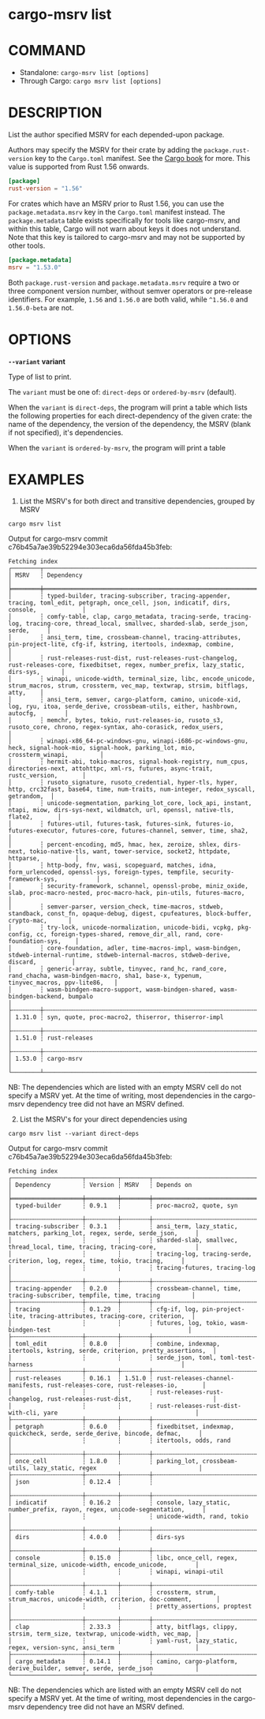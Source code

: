 # cargo-msrv list

# COMMAND

* Standalone: `cargo-msrv list [options]`
* Through Cargo: `cargo msrv list [options]`

# DESCRIPTION

List the author specified MSRV for each depended-upon package.

Authors may specify the MSRV for their crate by adding the `package.rust-version` key to the `Cargo.toml` manifest.
See the [Cargo book](https://doc.rust-lang.org/cargo/reference/manifest.html#the-rust-version-field) for more. This value
is supported from Rust 1.56 onwards. 

```toml
[package]
rust-version = "1.56"
```

For crates which have an MSRV prior to Rust 1.56, you can use the `package.metadata.msrv` key in the `Cargo.toml` manifest
instead. The `package.metadata` table exists specifically for tools like cargo-msrv, and within this table, 
Cargo will not warn about keys it does not understand. Note that this key is tailored to cargo-msrv and may not be supported
by other tools.

```toml
[package.metadata]
msrv = "1.53.0"
```

Both `package.rust-version` and `package.metadata.msrv` require a two or three component version number, without semver operators
or pre-release identifiers. For example, `1.56` and `1.56.0` are both valid, while `^1.56.0` and `1.56.0-beta` are not.

# OPTIONS

**`--variant` variant**

Type of list to print.

The `variant` must be one of: `direct-deps` or `ordered-by-msrv` (default).

When the `variant` is `direct-deps`, the program will print a table which lists the following properties for each direct-dependency
of the given crate: the name of the dependency, the version of the dependency, the MSRV (blank if not specified), it's dependencies.

When the `variant` is `ordered-by-msrv`, the program will print a table

# EXAMPLES

1. List the MSRV's for both direct and transitive dependencies, grouped by MSRV

```shell
cargo msrv list
```

Output for cargo-msrv commit c76b45a7ae39b52294e303eca6da56fda45b3feb:

```text
Fetching index
┌────────┬───────────────────────────────────────────────────────────────────────────────────────────────────────────────────────────────────────────┐
│ MSRV   ┆ Dependency                                                                                                                                │
╞════════╪═══════════════════════════════════════════════════════════════════════════════════════════════════════════════════════════════════════════╡
│        ┆ typed-builder, tracing-subscriber, tracing-appender, tracing, toml_edit, petgraph, once_cell, json, indicatif, dirs, console,             │
│        ┆ comfy-table, clap, cargo_metadata, tracing-serde, tracing-log, tracing-core, thread_local, smallvec, sharded-slab, serde_json, serde,     │
│        ┆ ansi_term, time, crossbeam-channel, tracing-attributes, pin-project-lite, cfg-if, kstring, itertools, indexmap, combine,                  │
│        ┆ rust-releases-rust-dist, rust-releases-rust-changelog, rust-releases-core, fixedbitset, regex, number_prefix, lazy_static, dirs-sys,      │
│        ┆ winapi, unicode-width, terminal_size, libc, encode_unicode, strum_macros, strum, crossterm, vec_map, textwrap, strsim, bitflags, atty,    │
│        ┆ ansi_term, semver, cargo-platform, camino, unicode-xid, log, ryu, itoa, serde_derive, crossbeam-utils, either, hashbrown, autocfg,        │
│        ┆ memchr, bytes, tokio, rust-releases-io, rusoto_s3, rusoto_core, chrono, regex-syntax, aho-corasick, redox_users,                          │
│        ┆ winapi-x86_64-pc-windows-gnu, winapi-i686-pc-windows-gnu, heck, signal-hook-mio, signal-hook, parking_lot, mio, crossterm_winapi,         │
│        ┆ hermit-abi, tokio-macros, signal-hook-registry, num_cpus, directories-next, attohttpc, xml-rs, futures, async-trait, rustc_version,       │
│        ┆ rusoto_signature, rusoto_credential, hyper-tls, hyper, http, crc32fast, base64, time, num-traits, num-integer, redox_syscall, getrandom,  │
│        ┆ unicode-segmentation, parking_lot_core, lock_api, instant, ntapi, miow, dirs-sys-next, wildmatch, url, openssl, native-tls, flate2,       │
│        ┆ futures-util, futures-task, futures-sink, futures-io, futures-executor, futures-core, futures-channel, semver, time, sha2,                │
│        ┆ percent-encoding, md5, hmac, hex, zeroize, shlex, dirs-next, tokio-native-tls, want, tower-service, socket2, httpdate, httparse,          │
│        ┆ http-body, fnv, wasi, scopeguard, matches, idna, form_urlencoded, openssl-sys, foreign-types, tempfile, security-framework-sys,           │
│        ┆ security-framework, schannel, openssl-probe, miniz_oxide, slab, proc-macro-nested, proc-macro-hack, pin-utils, futures-macro,             │
│        ┆ semver-parser, version_check, time-macros, stdweb, standback, const_fn, opaque-debug, digest, cpufeatures, block-buffer, crypto-mac,      │
│        ┆ try-lock, unicode-normalization, unicode-bidi, vcpkg, pkg-config, cc, foreign-types-shared, remove_dir_all, rand, core-foundation-sys,    │
│        ┆ core-foundation, adler, time-macros-impl, wasm-bindgen, stdweb-internal-runtime, stdweb-internal-macros, stdweb-derive, discard,          │
│        ┆ generic-array, subtle, tinyvec, rand_hc, rand_core, rand_chacha, wasm-bindgen-macro, sha1, base-x, typenum, tinyvec_macros, ppv-lite86,   │
│        ┆ wasm-bindgen-macro-support, wasm-bindgen-shared, wasm-bindgen-backend, bumpalo                                                            │
├╌╌╌╌╌╌╌╌┼╌╌╌╌╌╌╌╌╌╌╌╌╌╌╌╌╌╌╌╌╌╌╌╌╌╌╌╌╌╌╌╌╌╌╌╌╌╌╌╌╌╌╌╌╌╌╌╌╌╌╌╌╌╌╌╌╌╌╌╌╌╌╌╌╌╌╌╌╌╌╌╌╌╌╌╌╌╌╌╌╌╌╌╌╌╌╌╌╌╌╌╌╌╌╌╌╌╌╌╌╌╌╌╌╌╌╌╌╌╌╌╌╌╌╌╌╌╌╌╌╌╌╌╌╌╌╌╌╌╌╌╌╌╌╌╌╌╌╌┤
│ 1.31.0 ┆ syn, quote, proc-macro2, thiserror, thiserror-impl                                                                                        │
├╌╌╌╌╌╌╌╌┼╌╌╌╌╌╌╌╌╌╌╌╌╌╌╌╌╌╌╌╌╌╌╌╌╌╌╌╌╌╌╌╌╌╌╌╌╌╌╌╌╌╌╌╌╌╌╌╌╌╌╌╌╌╌╌╌╌╌╌╌╌╌╌╌╌╌╌╌╌╌╌╌╌╌╌╌╌╌╌╌╌╌╌╌╌╌╌╌╌╌╌╌╌╌╌╌╌╌╌╌╌╌╌╌╌╌╌╌╌╌╌╌╌╌╌╌╌╌╌╌╌╌╌╌╌╌╌╌╌╌╌╌╌╌╌╌╌╌╌┤
│ 1.51.0 ┆ rust-releases                                                                                                                             │
├╌╌╌╌╌╌╌╌┼╌╌╌╌╌╌╌╌╌╌╌╌╌╌╌╌╌╌╌╌╌╌╌╌╌╌╌╌╌╌╌╌╌╌╌╌╌╌╌╌╌╌╌╌╌╌╌╌╌╌╌╌╌╌╌╌╌╌╌╌╌╌╌╌╌╌╌╌╌╌╌╌╌╌╌╌╌╌╌╌╌╌╌╌╌╌╌╌╌╌╌╌╌╌╌╌╌╌╌╌╌╌╌╌╌╌╌╌╌╌╌╌╌╌╌╌╌╌╌╌╌╌╌╌╌╌╌╌╌╌╌╌╌╌╌╌╌╌╌┤
│ 1.53.0 ┆ cargo-msrv                                                                                                                                │
└────────┴───────────────────────────────────────────────────────────────────────────────────────────────────────────────────────────────────────────┘

```

NB: The dependencies which are listed with an empty MSRV cell do not specify a MSRV yet. At the time of writing, most
dependencies in the cargo-msrv dependency tree did not have an MSRV defined.


2. List the MSRV's for your direct dependencies using 

```shell
cargo msrv list --variant direct-deps
```

Output for cargo-msrv commit c76b45a7ae39b52294e303eca6da56fda45b3feb:

```text
Fetching index
┌────────────────────┬─────────┬────────┬──────────────────────────────────────────────────────────────────────────────┐
│ Dependency         ┆ Version ┆ MSRV   ┆ Depends on                                                                   │
╞════════════════════╪═════════╪════════╪══════════════════════════════════════════════════════════════════════════════╡
│ typed-builder      ┆ 0.9.1   ┆        ┆ proc-macro2, quote, syn                                                      │
├╌╌╌╌╌╌╌╌╌╌╌╌╌╌╌╌╌╌╌╌┼╌╌╌╌╌╌╌╌╌┼╌╌╌╌╌╌╌╌┼╌╌╌╌╌╌╌╌╌╌╌╌╌╌╌╌╌╌╌╌╌╌╌╌╌╌╌╌╌╌╌╌╌╌╌╌╌╌╌╌╌╌╌╌╌╌╌╌╌╌╌╌╌╌╌╌╌╌╌╌╌╌╌╌╌╌╌╌╌╌╌╌╌╌╌╌╌╌┤
│ tracing-subscriber ┆ 0.3.1   ┆        ┆ ansi_term, lazy_static, matchers, parking_lot, regex, serde, serde_json,     │
│                    ┆         ┆        ┆ sharded-slab, smallvec, thread_local, time, tracing, tracing-core,           │
│                    ┆         ┆        ┆ tracing-log, tracing-serde, criterion, log, regex, time, tokio, tracing,     │
│                    ┆         ┆        ┆ tracing-futures, tracing-log                                                 │
├╌╌╌╌╌╌╌╌╌╌╌╌╌╌╌╌╌╌╌╌┼╌╌╌╌╌╌╌╌╌┼╌╌╌╌╌╌╌╌┼╌╌╌╌╌╌╌╌╌╌╌╌╌╌╌╌╌╌╌╌╌╌╌╌╌╌╌╌╌╌╌╌╌╌╌╌╌╌╌╌╌╌╌╌╌╌╌╌╌╌╌╌╌╌╌╌╌╌╌╌╌╌╌╌╌╌╌╌╌╌╌╌╌╌╌╌╌╌┤
│ tracing-appender   ┆ 0.2.0   ┆        ┆ crossbeam-channel, time, tracing-subscriber, tempfile, time, tracing         │
├╌╌╌╌╌╌╌╌╌╌╌╌╌╌╌╌╌╌╌╌┼╌╌╌╌╌╌╌╌╌┼╌╌╌╌╌╌╌╌┼╌╌╌╌╌╌╌╌╌╌╌╌╌╌╌╌╌╌╌╌╌╌╌╌╌╌╌╌╌╌╌╌╌╌╌╌╌╌╌╌╌╌╌╌╌╌╌╌╌╌╌╌╌╌╌╌╌╌╌╌╌╌╌╌╌╌╌╌╌╌╌╌╌╌╌╌╌╌┤
│ tracing            ┆ 0.1.29  ┆        ┆ cfg-if, log, pin-project-lite, tracing-attributes, tracing-core, criterion,  │
│                    ┆         ┆        ┆ futures, log, tokio, wasm-bindgen-test                                       │
├╌╌╌╌╌╌╌╌╌╌╌╌╌╌╌╌╌╌╌╌┼╌╌╌╌╌╌╌╌╌┼╌╌╌╌╌╌╌╌┼╌╌╌╌╌╌╌╌╌╌╌╌╌╌╌╌╌╌╌╌╌╌╌╌╌╌╌╌╌╌╌╌╌╌╌╌╌╌╌╌╌╌╌╌╌╌╌╌╌╌╌╌╌╌╌╌╌╌╌╌╌╌╌╌╌╌╌╌╌╌╌╌╌╌╌╌╌╌┤
│ toml_edit          ┆ 0.8.0   ┆        ┆ combine, indexmap, itertools, kstring, serde, criterion, pretty_assertions,  │
│                    ┆         ┆        ┆ serde_json, toml, toml-test-harness                                          │
├╌╌╌╌╌╌╌╌╌╌╌╌╌╌╌╌╌╌╌╌┼╌╌╌╌╌╌╌╌╌┼╌╌╌╌╌╌╌╌┼╌╌╌╌╌╌╌╌╌╌╌╌╌╌╌╌╌╌╌╌╌╌╌╌╌╌╌╌╌╌╌╌╌╌╌╌╌╌╌╌╌╌╌╌╌╌╌╌╌╌╌╌╌╌╌╌╌╌╌╌╌╌╌╌╌╌╌╌╌╌╌╌╌╌╌╌╌╌┤
│ rust-releases      ┆ 0.16.1  ┆ 1.51.0 ┆ rust-releases-channel-manifests, rust-releases-core, rust-releases-io,       │
│                    ┆         ┆        ┆ rust-releases-rust-changelog, rust-releases-rust-dist,                       │
│                    ┆         ┆        ┆ rust-releases-rust-dist-with-cli, yare                                       │
├╌╌╌╌╌╌╌╌╌╌╌╌╌╌╌╌╌╌╌╌┼╌╌╌╌╌╌╌╌╌┼╌╌╌╌╌╌╌╌┼╌╌╌╌╌╌╌╌╌╌╌╌╌╌╌╌╌╌╌╌╌╌╌╌╌╌╌╌╌╌╌╌╌╌╌╌╌╌╌╌╌╌╌╌╌╌╌╌╌╌╌╌╌╌╌╌╌╌╌╌╌╌╌╌╌╌╌╌╌╌╌╌╌╌╌╌╌╌┤
│ petgraph           ┆ 0.6.0   ┆        ┆ fixedbitset, indexmap, quickcheck, serde, serde_derive, bincode, defmac,     │
│                    ┆         ┆        ┆ itertools, odds, rand                                                        │
├╌╌╌╌╌╌╌╌╌╌╌╌╌╌╌╌╌╌╌╌┼╌╌╌╌╌╌╌╌╌┼╌╌╌╌╌╌╌╌┼╌╌╌╌╌╌╌╌╌╌╌╌╌╌╌╌╌╌╌╌╌╌╌╌╌╌╌╌╌╌╌╌╌╌╌╌╌╌╌╌╌╌╌╌╌╌╌╌╌╌╌╌╌╌╌╌╌╌╌╌╌╌╌╌╌╌╌╌╌╌╌╌╌╌╌╌╌╌┤
│ once_cell          ┆ 1.8.0   ┆        ┆ parking_lot, crossbeam-utils, lazy_static, regex                             │
├╌╌╌╌╌╌╌╌╌╌╌╌╌╌╌╌╌╌╌╌┼╌╌╌╌╌╌╌╌╌┼╌╌╌╌╌╌╌╌┼╌╌╌╌╌╌╌╌╌╌╌╌╌╌╌╌╌╌╌╌╌╌╌╌╌╌╌╌╌╌╌╌╌╌╌╌╌╌╌╌╌╌╌╌╌╌╌╌╌╌╌╌╌╌╌╌╌╌╌╌╌╌╌╌╌╌╌╌╌╌╌╌╌╌╌╌╌╌┤
│ json               ┆ 0.12.4  ┆        ┆                                                                              │
├╌╌╌╌╌╌╌╌╌╌╌╌╌╌╌╌╌╌╌╌┼╌╌╌╌╌╌╌╌╌┼╌╌╌╌╌╌╌╌┼╌╌╌╌╌╌╌╌╌╌╌╌╌╌╌╌╌╌╌╌╌╌╌╌╌╌╌╌╌╌╌╌╌╌╌╌╌╌╌╌╌╌╌╌╌╌╌╌╌╌╌╌╌╌╌╌╌╌╌╌╌╌╌╌╌╌╌╌╌╌╌╌╌╌╌╌╌╌┤
│ indicatif          ┆ 0.16.2  ┆        ┆ console, lazy_static, number_prefix, rayon, regex, unicode-segmentation,     │
│                    ┆         ┆        ┆ unicode-width, rand, tokio                                                   │
├╌╌╌╌╌╌╌╌╌╌╌╌╌╌╌╌╌╌╌╌┼╌╌╌╌╌╌╌╌╌┼╌╌╌╌╌╌╌╌┼╌╌╌╌╌╌╌╌╌╌╌╌╌╌╌╌╌╌╌╌╌╌╌╌╌╌╌╌╌╌╌╌╌╌╌╌╌╌╌╌╌╌╌╌╌╌╌╌╌╌╌╌╌╌╌╌╌╌╌╌╌╌╌╌╌╌╌╌╌╌╌╌╌╌╌╌╌╌┤
│ dirs               ┆ 4.0.0   ┆        ┆ dirs-sys                                                                     │
├╌╌╌╌╌╌╌╌╌╌╌╌╌╌╌╌╌╌╌╌┼╌╌╌╌╌╌╌╌╌┼╌╌╌╌╌╌╌╌┼╌╌╌╌╌╌╌╌╌╌╌╌╌╌╌╌╌╌╌╌╌╌╌╌╌╌╌╌╌╌╌╌╌╌╌╌╌╌╌╌╌╌╌╌╌╌╌╌╌╌╌╌╌╌╌╌╌╌╌╌╌╌╌╌╌╌╌╌╌╌╌╌╌╌╌╌╌╌┤
│ console            ┆ 0.15.0  ┆        ┆ libc, once_cell, regex, terminal_size, unicode-width, encode_unicode,        │
│                    ┆         ┆        ┆ winapi, winapi-util                                                          │
├╌╌╌╌╌╌╌╌╌╌╌╌╌╌╌╌╌╌╌╌┼╌╌╌╌╌╌╌╌╌┼╌╌╌╌╌╌╌╌┼╌╌╌╌╌╌╌╌╌╌╌╌╌╌╌╌╌╌╌╌╌╌╌╌╌╌╌╌╌╌╌╌╌╌╌╌╌╌╌╌╌╌╌╌╌╌╌╌╌╌╌╌╌╌╌╌╌╌╌╌╌╌╌╌╌╌╌╌╌╌╌╌╌╌╌╌╌╌┤
│ comfy-table        ┆ 4.1.1   ┆        ┆ crossterm, strum, strum_macros, unicode-width, criterion, doc-comment,       │
│                    ┆         ┆        ┆ pretty_assertions, proptest                                                  │
├╌╌╌╌╌╌╌╌╌╌╌╌╌╌╌╌╌╌╌╌┼╌╌╌╌╌╌╌╌╌┼╌╌╌╌╌╌╌╌┼╌╌╌╌╌╌╌╌╌╌╌╌╌╌╌╌╌╌╌╌╌╌╌╌╌╌╌╌╌╌╌╌╌╌╌╌╌╌╌╌╌╌╌╌╌╌╌╌╌╌╌╌╌╌╌╌╌╌╌╌╌╌╌╌╌╌╌╌╌╌╌╌╌╌╌╌╌╌┤
│ clap               ┆ 2.33.3  ┆        ┆ atty, bitflags, clippy, strsim, term_size, textwrap, unicode-width, vec_map, │
│                    ┆         ┆        ┆ yaml-rust, lazy_static, regex, version-sync, ansi_term                       │
├╌╌╌╌╌╌╌╌╌╌╌╌╌╌╌╌╌╌╌╌┼╌╌╌╌╌╌╌╌╌┼╌╌╌╌╌╌╌╌┼╌╌╌╌╌╌╌╌╌╌╌╌╌╌╌╌╌╌╌╌╌╌╌╌╌╌╌╌╌╌╌╌╌╌╌╌╌╌╌╌╌╌╌╌╌╌╌╌╌╌╌╌╌╌╌╌╌╌╌╌╌╌╌╌╌╌╌╌╌╌╌╌╌╌╌╌╌╌┤
│ cargo_metadata     ┆ 0.14.1  ┆        ┆ camino, cargo-platform, derive_builder, semver, serde, serde_json            │
└────────────────────┴─────────┴────────┴──────────────────────────────────────────────────────────────────────────────┘
```

NB: The dependencies which are listed with an empty MSRV cell do not specify a MSRV yet. At the time of writing, most
dependencies in the cargo-msrv dependency tree did not have an MSRV defined.
